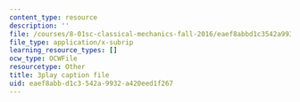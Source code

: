 ```yaml
---
content_type: resource
description: ''
file: /courses/8-01sc-classical-mechanics-fall-2016/eaef8abbd1c3542a9932a420eed1f267_5zXYEVWSIsg.vtt
file_type: application/x-subrip
learning_resource_types: []
ocw_type: OCWFile
resourcetype: Other
title: 3play caption file
uid: eaef8abb-d1c3-542a-9932-a420eed1f267
---
```

